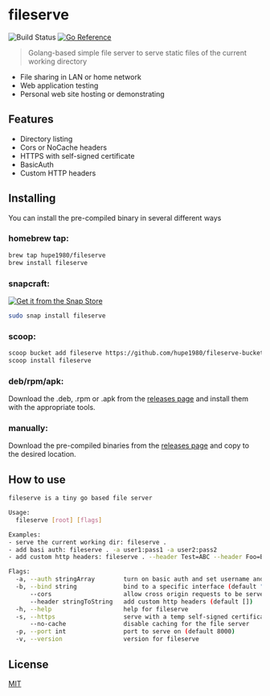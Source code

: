 # fileserve
![Build Status](https://github.com/hupe1980/fileserve/workflows/build/badge.svg) 
[![Go Reference](https://pkg.go.dev/badge/github.com/hupe1980/fileserve.svg)](https://pkg.go.dev/github.com/hupe1980/fileserve)
> Golang-based simple file server to serve static files of the current working directory
- File sharing in LAN or home network
- Web application testing
- Personal web site hosting or demonstrating

## Features
- Directory listing
- Cors or NoCache headers
- HTTPS with self-signed certificate
- BasicAuth
- Custom HTTP headers

## Installing
You can install the pre-compiled binary in several different ways

### homebrew tap:
```bash
brew tap hupe1980/fileserve
brew install fileserve
```

### snapcraft:
[![Get it from the Snap Store](https://snapcraft.io/static/images/badges/en/snap-store-black.svg)](https://snapcraft.io/fileserve)
```bash
sudo snap install fileserve
```

### scoop:
```bash
scoop bucket add fileserve https://github.com/hupe1980/fileserve-bucket.git
scoop install fileserve
```

### deb/rpm/apk:

Download the .deb, .rpm or .apk from the [releases page](https://github.com/hupe1980/fileserve/releases) and install them with the appropriate tools.

### manually:
Download the pre-compiled binaries from the [releases page](https://github.com/hupe1980/fileserve/releases) and copy to the desired location.

## How to use
```bash
fileserve is a tiny go based file server

Usage:
  fileserve [root] [flags]

Examples:
- serve the current working dir: fileserve .
- add basi auth: fileserve . -a user1:pass1 -a user2:pass2
- add custom http headers: fileserve . --header Test=ABC --header Foo=Bar

Flags:
  -a, --auth stringArray        turn on basic auth and set username and password (separate by colon)
  -b, --bind string             bind to a specific interface (default "0.0.0.0")
      --cors                    allow cross origin requests to be served
      --header stringToString   add custom http headers (default [])
  -h, --help                    help for fileserve
  -s, --https                   serve with a temp self-signed certificate via HTTPS
      --no-cache                disable caching for the file server
  -p, --port int                port to serve on (default 8000)
  -v, --version                 version for fileserve
```

## License
[MIT](LICENCE)
